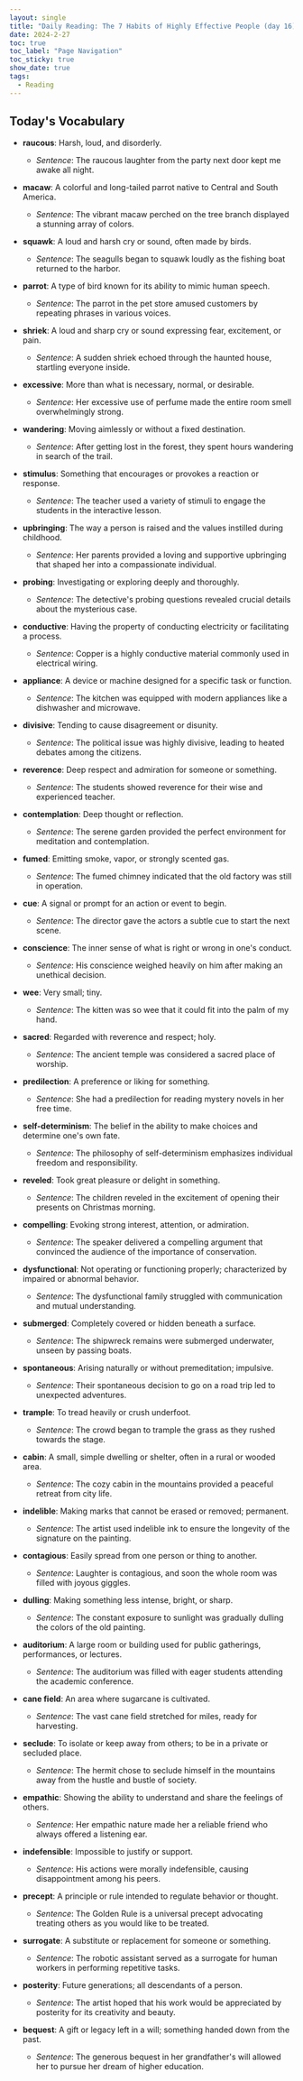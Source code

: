 ```yaml
---
layout: single
title: "Daily Reading: The 7 Habits of Highly Effective People (day 16)"
date: 2024-2-27
toc: true
toc_label: "Page Navigation"
toc_sticky: true
show_date: true
tags:
  - Reading
---
```


## Today's Vocabulary

- **raucous**: Harsh, loud, and disorderly.

  - _Sentence_: The raucous laughter from the party next door kept me awake all night.

- **macaw**: A colorful and long-tailed parrot native to Central and South America.

  - _Sentence_: The vibrant macaw perched on the tree branch displayed a stunning array of colors.

- **squawk**: A loud and harsh cry or sound, often made by birds.

  - _Sentence_: The seagulls began to squawk loudly as the fishing boat returned to the harbor.

- **parrot**: A type of bird known for its ability to mimic human speech.

  - _Sentence_: The parrot in the pet store amused customers by repeating phrases in various voices.

- **shriek**: A loud and sharp cry or sound expressing fear, excitement, or pain.

  - _Sentence_: A sudden shriek echoed through the haunted house, startling everyone inside.

- **excessive**: More than what is necessary, normal, or desirable.

  - _Sentence_: Her excessive use of perfume made the entire room smell overwhelmingly strong.

- **wandering**: Moving aimlessly or without a fixed destination.

  - _Sentence_: After getting lost in the forest, they spent hours wandering in search of the trail.

- **stimulus**: Something that encourages or provokes a reaction or response.

  - _Sentence_: The teacher used a variety of stimuli to engage the students in the interactive lesson.

- **upbringing**: The way a person is raised and the values instilled during childhood.

  - _Sentence_: Her parents provided a loving and supportive upbringing that shaped her into a compassionate individual.

- **probing**: Investigating or exploring deeply and thoroughly.

  - _Sentence_: The detective's probing questions revealed crucial details about the mysterious case.

- **conductive**: Having the property of conducting electricity or facilitating a process.

  - _Sentence_: Copper is a highly conductive material commonly used in electrical wiring.

- **appliance**: A device or machine designed for a specific task or function.

  - _Sentence_: The kitchen was equipped with modern appliances like a dishwasher and microwave.

- **divisive**: Tending to cause disagreement or disunity.

  - _Sentence_: The political issue was highly divisive, leading to heated debates among the citizens.

- **reverence**: Deep respect and admiration for someone or something.

  - _Sentence_: The students showed reverence for their wise and experienced teacher.

- **contemplation**: Deep thought or reflection.

  - _Sentence_: The serene garden provided the perfect environment for meditation and contemplation.

- **fumed**: Emitting smoke, vapor, or strongly scented gas.

  - _Sentence_: The fumed chimney indicated that the old factory was still in operation.

- **cue**: A signal or prompt for an action or event to begin.

  - _Sentence_: The director gave the actors a subtle cue to start the next scene.

- **conscience**: The inner sense of what is right or wrong in one's conduct.

  - _Sentence_: His conscience weighed heavily on him after making an unethical decision.

- **wee**: Very small; tiny.

  - _Sentence_: The kitten was so wee that it could fit into the palm of my hand.

- **sacred**: Regarded with reverence and respect; holy.

  - _Sentence_: The ancient temple was considered a sacred place of worship.

- **predilection**: A preference or liking for something.

  - _Sentence_: She had a predilection for reading mystery novels in her free time.

- **self-determinism**: The belief in the ability to make choices and determine one's own fate.

  - _Sentence_: The philosophy of self-determinism emphasizes individual freedom and responsibility.

- **reveled**: Took great pleasure or delight in something.

  - _Sentence_: The children reveled in the excitement of opening their presents on Christmas morning.

- **compelling**: Evoking strong interest, attention, or admiration.

  - _Sentence_: The speaker delivered a compelling argument that convinced the audience of the importance of conservation.

- **dysfunctional**: Not operating or functioning properly; characterized by impaired or abnormal behavior.

  - _Sentence_: The dysfunctional family struggled with communication and mutual understanding.

- **submerged**: Completely covered or hidden beneath a surface.

  - _Sentence_: The shipwreck remains were submerged underwater, unseen by passing boats.

- **spontaneous**: Arising naturally or without premeditation; impulsive.

  - _Sentence_: Their spontaneous decision to go on a road trip led to unexpected adventures.

- **trample**: To tread heavily or crush underfoot.

  - _Sentence_: The crowd began to trample the grass as they rushed towards the stage.

- **cabin**: A small, simple dwelling or shelter, often in a rural or wooded area.

  - _Sentence_: The cozy cabin in the mountains provided a peaceful retreat from city life.

- **indelible**: Making marks that cannot be erased or removed; permanent.

  - _Sentence_: The artist used indelible ink to ensure the longevity of the signature on the painting.

- **contagious**: Easily spread from one person or thing to another.

  - _Sentence_: Laughter is contagious, and soon the whole room was filled with joyous giggles.

- **dulling**: Making something less intense, bright, or sharp.

  - _Sentence_: The constant exposure to sunlight was gradually dulling the colors of the old painting.

- **auditorium**: A large room or building used for public gatherings, performances, or lectures.

  - _Sentence_: The auditorium was filled with eager students attending the academic conference.

- **cane field**: An area where sugarcane is cultivated.

  - _Sentence_: The vast cane field stretched for miles, ready for harvesting.

- **seclude**: To isolate or keep away from others; to be in a private or secluded place.

  - _Sentence_: The hermit chose to seclude himself in the mountains away from the hustle and bustle of society.

- **empathic**: Showing the ability to understand and share the feelings of others.

  - _Sentence_: Her empathic nature made her a reliable friend who always offered a listening ear.

- **indefensible**: Impossible to justify or support.

  - _Sentence_: His actions were morally indefensible, causing disappointment among his peers.

- **precept**: A principle or rule intended to regulate behavior or thought.

  - _Sentence_: The Golden Rule is a universal precept advocating treating others as you would like to be treated.

- **surrogate**: A substitute or replacement for someone or something.

  - _Sentence_: The robotic assistant served as a surrogate for human workers in performing repetitive tasks.

- **posterity**: Future generations; all descendants of a person.

  - _Sentence_: The artist hoped that his work would be appreciated by posterity for its creativity and beauty.

- **bequest**: A gift or legacy left in a will; something handed down from the past.
  - _Sentence_: The generous bequest in her grandfather's will allowed her to pursue her dream of higher education.

